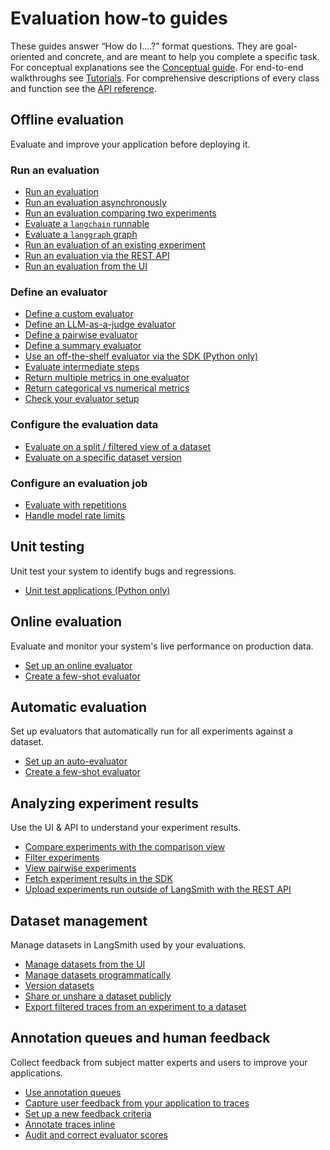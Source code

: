 # Evaluation how-to guides

These guides answer “How do I….?” format questions.
They are goal-oriented and concrete, and are meant to help you complete a specific task.
For conceptual explanations see the [Conceptual guide](./concepts).
For end-to-end walkthroughs see [Tutorials](./tutorials).
For comprehensive descriptions of every class and function see the [API reference](https://langsmith-sdk.readthedocs.io/en/latest/evaluation.html).

## Offline evaluation

Evaluate and improve your application before deploying it.

### Run an evaluation

- [Run an evaluation](./how_to_guides/evaluation/evaluate_llm_application)
- [Run an evaluation asynchronously](./how_to_guides/evaluation/async)
- [Run an evaluation comparing two experiments](./how_to_guides/evaluation/evaluate_pairwise)
- [Evaluate a `langchain` runnable](./how_to_guides/evaluation/langchain_runnable)
- [Evaluate a `langgraph` graph](./how_to_guides/evaluation/langgraph)
- [Run an evaluation of an existing experiment](./how_to_guides/evaluation/evaluate_existing_experiment)
- [Run an evaluation via the REST API](./how_to_guides/evaluation/run_evals_api_only)
- [Run an evaluation from the UI](./how_to_guides/evaluation/run_evaluation_from_prompt_playground)

### Define an evaluator

- [Define a custom evaluator](./how_to_guides/evaluation/custom_evaluator)
- [Define an LLM-as-a-judge evaluator](./how_to_guides/evaluation/llm_as_judge)
- [Define a pairwise evaluator](./how_to_guides/evaluation/evaluate_pairwise)
- [Define a summary evaluator](./how_to_guides/evaluation/summary)
- [Use an off-the-shelf evaluator via the SDK (Python only)](./how_to_guides/evaluation/use_langchain_off_the_shelf_evaluators)
- [Evaluate intermediate steps](./how_to_guides/evaluation/evaluate_on_intermediate_steps)
- [Return multiple metrics in one evaluator](./how_to_guides/evaluation/multiple_scores)
- [Return categorical vs numerical metrics](./how_to_guides/evaluation/metric_type)
- [Check your evaluator setup](./how_to_guides/evaluation/check_evaluator)

### Configure the evaluation data

- [Evaluate on a split / filtered view of a dataset](./how_to_guides/evaluation/dataset_subset)
- [Evaluate on a specific dataset version](./how_to_guides/evaluation/dataset_version)

### Configure an evaluation job

- [Evaluate with repetitions](./how_to_guides/evaluation/repetition)
- [Handle model rate limits](./how_to_guides/evaluation/rate_limiting)

## Unit testing

Unit test your system to identify bugs and regressions.

- [Unit test applications (Python only)](./how_to_guides/evaluation/unit_testing)

## Online evaluation

Evaluate and monitor your system's live performance on production data.

- [Set up an online evaluator](../../observability/how_to_guides/monitoring/online_evaluations)
- [Create a few-shot evaluator](./how_to_guides/evaluation/create_few_shot_evaluators)

## Automatic evaluation

Set up evaluators that automatically run for all experiments against a dataset.

- [Set up an auto-evaluator](./how_to_guides/evaluation/bind_evaluator_to_dataset)
- [Create a few-shot evaluator](./how_to_guides/evaluation/create_few_shot_evaluators)

## Analyzing experiment results

Use the UI & API to understand your experiment results.

- [Compare experiments with the comparison view](./how_to_guides/evaluation/compare_experiment_results)
- [Filter experiments](./how_to_guides/evaluation/filter_experiments_ui)
- [View pairwise experiments](./how_to_guides/evaluation/evaluate_pairwise#view-pairwise-experiments)
- [Fetch experiment results in the SDK](./how_to_guides/evaluation/fetch_perf_metrics_experiment)
- [Upload experiments run outside of LangSmith with the REST API](./how_to_guides/evaluation/upload_existing_experiments)

## Dataset management

Manage datasets in LangSmith used by your evaluations.

- [Manage datasets from the UI](./how_to_guides/datasets/manage_datasets_in_application)
- [Manage datasets programmatically](./how_to_guides/datasets/manage_datasets_programmatically)
- [Version datasets](./how_to_guides/datasets/version_datasets)
- [Share or unshare a dataset publicly](./how_to_guides/datasets/share_dataset)
- [Export filtered traces from an experiment to a dataset](./how_to_guides/datasets/export_filtered_traces_to_dataset)

## Annotation queues and human feedback

Collect feedback from subject matter experts and users to improve your applications.

- [Use annotation queues](./how_to_guides/human_feedback/annotation_queues)
- [Capture user feedback from your application to traces](./how_to_guides/human_feedback/attach_user_feedback)
- [Set up a new feedback criteria](./how_to_guides/human_feedback/set_up_feedback_criteria)
- [Annotate traces inline](./how_to_guides/human_feedback/annotate_traces_inline)
- [Audit and correct evaluator scores](./how_to_guides/evaluation/audit_evaluator_scores)
